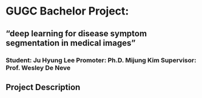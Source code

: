 # GUGC Bachelor Project:
<h2> “deep learning for disease symptom  segmentation in medical images” </h2>
<h3> 
  <b> Student: </b> Ju Hyung Lee
  <b> Promoter: </b> Ph.D. Mijung Kim
  <b> Supervisor: </b> Prof. Wesley De Neve
</h3>

<h2> Project Description </h2>
